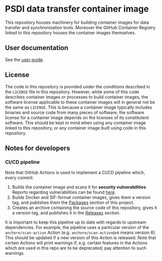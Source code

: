 # PSDI data transfer container image

This repository houses machinery for building container images for
data transfer and synchronisation tools. Moreover the GitHub Container
Registry linked to this repository houses the container images themselves.

## User documentation 

See the [user guide](USERGUIDE.md).

## License

The code in this repository is provided under the conditions
described in the `LICENSE` file in this repository. However, while some of this
code describes container images or processes to build container images,
the software license applicable to these container images will in general not be the
same as `LICENSE`. This is because a container image typically includes binaries
and source code from many pieces of software; the software license for a
container image depends on the licenses of its constitutent software.
This should be kept in mind when using any container image linked to this
repository, or any container image built using code in this repository.

## Notes for developers

### CI/CD pipeline

Note that GitHub Actions is used to implement a CI/CD pipeline which, every
commit:
1. Builds the container image and scans it for **security vulnerabilities**.
   Reports regarding vulnerabilities can be found
   [here](https://github.com/PSDI-UK/data-transfer-container/security/code-scanning).
3. Builds Docker and SIF-format container images, gives them a version tag, and publishes them
   the [Packages](https://github.com/orgs/PSDI-UK/packages?repo_name=data-transfer-container)
   section of this project.
4. Creates an archive containing the source code of this repository, gives
   it a version tag, and publishes it in the [Releases](https://github.com/PSDI-UK/data-transfer-container/releases)
   section.

It is important to keep this pipeline up to date with regards to upstream
dependencies. For example, the pipeline uses a particular version of the
`anchore/scan-action` Action (e.g. `anchore/scan-action@v6` means version 6).
This should be updated if a new version of this Action is released. Note that
certain Actions will print warnings if, e.g. certain features in the Actions
which are used in this repo are to be deprecated; pay attention to such
warnings.

